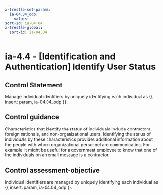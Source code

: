 ```yaml
---
x-trestle-set-params:
  ia-04.04_odp:
    values:
sort-id: ia-04.04
x-trestle-global:
  sort-id: ia-04.04
---
```


# ia-4.4 - \[Identification and Authentication\] Identify User Status

## Control Statement

Manage individual identifiers by uniquely identifying each individual as {{ insert: param, ia-04.04_odp }}.

## Control guidance

Characteristics that identify the status of individuals include contractors, foreign nationals, and non-organizational users. Identifying the status of individuals by these characteristics provides additional information about the people with whom organizational personnel are communicating. For example, it might be useful for a government employee to know that one of the individuals on an email message is a contractor.

## Control assessment-objective

individual identifiers are managed by uniquely identifying each individual as {{ insert: param, ia-04.04_odp }}.
